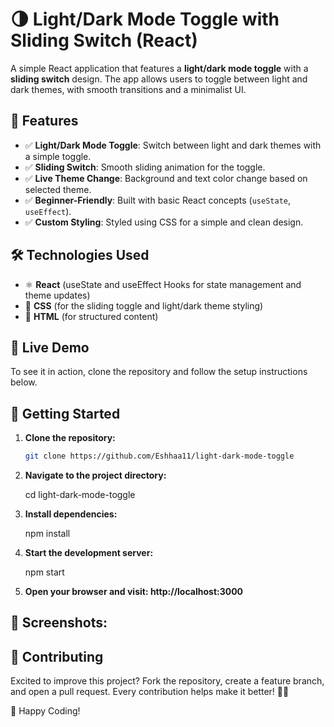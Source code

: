 # 🌗 Light/Dark Mode Toggle with Sliding Switch (React)

A simple React application that features a **light/dark mode toggle** with a **sliding switch** design. The app allows users to toggle between light and dark themes, with smooth transitions and a minimalist UI.

## 📌 Features
- ✅ **Light/Dark Mode Toggle**: Switch between light and dark themes with a simple toggle.
- ✅ **Sliding Switch**: Smooth sliding animation for the toggle.
- ✅ **Live Theme Change**: Background and text color change based on selected theme.
- ✅ **Beginner-Friendly**: Built with basic React concepts (`useState`, `useEffect`).
- ✅ **Custom Styling**: Styled using CSS for a simple and clean design.

## 🛠️ Technologies Used
- ⚛️ **React** (useState and useEffect Hooks for state management and theme updates)
- 🎨 **CSS** (for the sliding toggle and light/dark theme styling)
- 📄 **HTML** (for structured content)

## 🚀 Live Demo
To see it in action, clone the repository and follow the setup instructions below.

## 🚀 Getting Started

1. **Clone the repository:**
   
   ```bash
   git clone https://github.com/Eshhaa11/light-dark-mode-toggle

2. **Navigate to the project directory:**

   cd light-dark-mode-toggle

3. **Install dependencies:**
 
   npm install

4. **Start the development server:**

   npm start

5. **Open your browser and visit: http://localhost:3000**

## 🎨 Screenshots:



## 🤝 Contributing
Excited to improve this project? Fork the repository, create a feature branch, and open a pull request. Every contribution helps make it better! 🚀✨

🎉 Happy Coding!